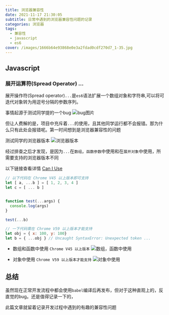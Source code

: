 ```yaml
---
title: 浏览器兼容性
date: 2021-11-17 21:30:05
subtitle: 日常中遇到的浏览器兼容性问题的记录
categories: 浏览器
tags: 
  - 兼容性
  - javascript
  - es6
cover: /images/1666b64e93868e0e3a2fdad0cdf270d7_1-35.jpg
---
```


## Javascript

### 展开运算符(Spread Operator) ...
展开操作符(Spread operator)`...`是`es6`语法扩展一个数组对象和字符串,可以将可迭代对象转为用逗号分隔的参数序列。


事情起源于测试同学提的一个bug
![bug图片](https://s3.bmp.ovh/imgs/2021/11/84ab219e9d28bfa9.jpg)

但让人费解的是，项目中充斥着`...`的使用，且其他同学运行都不会报错。那为什么只有此处会报错呢。第一时间想到是浏览器兼容性的问题

测试同学的浏览器版本
![浏览器版本](https://s3.bmp.ovh/imgs/2021/11/db82ee4d106d03a8.jpg)

经过排查之后才发现，是因为`...`在`数组`，`函数参数`中使用和在`展开对象`中使用，所需要支持的浏览器版本不同

以下链接查看详情
[Can I Use](https://caniuse.com/?search=Spread%20Operator)

```js
// 以下代码在 Chrome V45 以上版本即可支持
let [ a, ...b ] = [ 1, 2, 3, 4 ]
let c = [ ... b ]


function test(...args) {
  console.log(args)
}

test(...b)

// 一下代码需在 Chrome V59 以上版本才能支持
let obj = { x: 100, y: 100}
let b = { ...obj } // Uncaught SyntaxError: Unexpected token ...

```
- 数组和函数中使用 `Chrome V45 以上版本`
![数组，函数中使用](https://s3.bmp.ovh/imgs/2021/11/9cfc259d8b5d50a6.jpg)

- 对象中使用 `Chrome V59 以上版本才能支持`
![对象中使用](https://s3.bmp.ovh/imgs/2021/11/ca7cc3414a373649.jpg)


## 总结
虽然现在正常开发流程中都会使用`babel`编译后再发布，但对于这种直观上的，反直觉的bug。还是值得记录一下的，

此篇文章就留着记录开发过程中遇到的有趣的兼容性问题